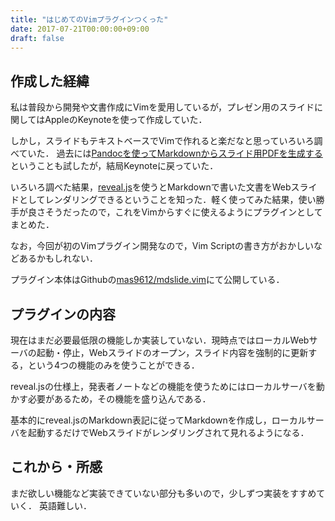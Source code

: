 ```yaml
---
title: "はじめてのVimプラグインつくった"
date: 2017-07-21T00:00:00+09:00
draft: false
---
```


## 作成した経緯
私は普段から開発や文書作成にVimを愛用しているが，プレゼン用のスライドに関してはAppleのKeynoteを使って作成していた．

しかし，スライドもテキストベースでVimで作れると楽だなと思っていろいろ調べていた．
過去には[Pandocを使ってMarkdownからスライド用PDFを生成する](https://mas9612.net/entry/pandoc_presen_pdf/)
ということも試したが，結局Keynoteに戻っていた．

いろいろ調べた結果，[reveal.js](https://github.com/hakimel/reveal.js/)を使うとMarkdownで書いた文書をWebスライドとしてレンダリングできるということを知った．軽く使ってみた結果，使い勝手が良さそうだったので，これをVimからすぐに使えるようにプラグインとしてまとめた．

なお，今回が初のVimプラグイン開発なので，Vim Scriptの書き方がおかしいなどあるかもしれない．

プラグイン本体はGithubの[mas9612/mdslide.vim](https://github.com/mas9612/mdslide.vim)にて公開している．

## プラグインの内容
現在はまだ必要最低限の機能しか実装していない．現時点ではローカルWebサーバの起動・停止，Webスライドのオープン，スライド内容を強制的に更新する，という4つの機能のみを使うことができる．

reveal.jsの仕様上，発表者ノートなどの機能を使うためにはローカルサーバを動かす必要があるため，その機能を盛り込んである．

基本的にreveal.jsのMarkdown表記に従ってMarkdownを作成し，ローカルサーバを起動するだけでWebスライドがレンダリングされて見れるようになる．

## これから・所感
まだ欲しい機能など実装できていない部分も多いので，少しずつ実装をすすめていく．
英語難しい．
